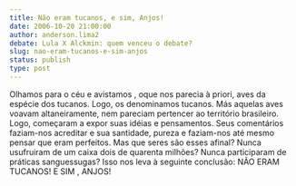 ```yaml
---
title: Não eram tucanos, e sim, Anjos!
date: 2006-10-20 21:00:00
author: anderson.lima2
debate: Lula X Alckmin: quem venceu o debate?
slug: nao-eram-tucanos-e-sim-anjos
status: publish 
type: post
---
```


Olhamos para o céu e avistamos , oque nos parecia à priori, aves da espécie dos tucanos. Logo, os denominamos tucanos.
Más aquelas aves voavam altaneiramente, nem pareciam pertencer ao território brasileiro. Logo, começaram a expor suas idéias e pensamentos. Seus comentários faziam-nos acreditar e sua santidade, pureza e faziam-nos até mesmo pensar que eram perfeitos. Mas que seres são esses afinal? Nunca usufruiram de um caixa dois de quarenta milhões? Nunca participaram de práticas sanguessugas? Isso nos leva à seguinte conclusão:
NÃO ERAM TUCANOS! E SIM , ANJOS!
